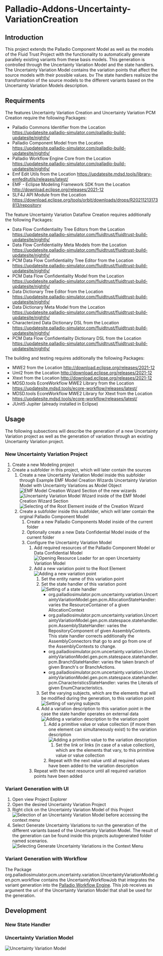 # Palladio-Addons-Uncertainty-VariationCreation

## Introduction
This project extends the Palladio Component Model as well as the models of the Fluid Trust Project with the functionality to automatically generate parallely existing variants from these basis models. This 
generation is controlled through the Uncertainty Variation Model and the state handlers. The Uncertainty Variation Model contains the variation points that affect the source models with their possible values. 
 bv The state handlers realisize the transformation of the source models to the different variants based on the Uncertainty Variation Models description. 

## Requirments
The features Uncertainty Variation Creation and Uncertainty Variation PCM Creation require the following Packages:
* Palladio Commons Identifier from the Location https://updatesite.palladio-simulator.com/palladio-build-updatesite/nightly/
* Palladio Component Model from the Location https://updatesite.palladio-simulator.com/palladio-build-updatesite/nightly/
* Palladio Workflow Engine Core from the Location https://updatesite.palladio-simulator.com/palladio-build-updatesite/nightly/
* Emf Edit Utils from the Location https://updatesite.mdsd.tools/library-emfeditutils/releases/latest/
* EMF - Eclipse Modeling Framework SDK from the Location http://download.eclipse.org/releases/2021-12
* SLF4J API Module from the Location https://download.eclipse.org/tools/orbit/downloads/drops/R20211213173813/repository

The feature Uncertainty Variation Dataflow Creation requires additionally the following Packages:
* Data Flow Confidentiality Tree Editors from the Location https://updatesite.palladio-simulator.com/fluidtrust/fluidtrust-build-updatesite/nightly/
* Data Flow Confidentiality Meta Models from the Location https://updatesite.palladio-simulator.com/fluidtrust/fluidtrust-build-updatesite/nightly/
* PCM Data Flow Confidentiality Tree Editor from the Location https://updatesite.palladio-simulator.com/fluidtrust/fluidtrust-build-updatesite/nightly/
* PCM Data Flow Confidentiality Model from the Location https://updatesite.palladio-simulator.com/fluidtrust/fluidtrust-build-updatesite/nightly/
* Data Dictionary Tree Editor from the Location https://updatesite.palladio-simulator.com/fluidtrust/fluidtrust-build-updatesite/nightly/
* Data Dictionary Meta Model from the Location https://updatesite.palladio-simulator.com/fluidtrust/fluidtrust-build-updatesite/nightly/
* Characterized Data Dictionary DSL from the Location https://updatesite.palladio-simulator.com/fluidtrust/fluidtrust-build-updatesite/nightly/
* PCM Data Flow Confidentiality Dictionary DSL from the Location https://updatesite.palladio-simulator.com/fluidtrust/fluidtrust-build-updatesite/nightly/

The building and testing requires additionally the following Packages:
* MWE2 from the Location http://download.eclipse.org/releases/2021-12
* Uml2 from the Location http://download.eclipse.org/releases/2021-12
* Xtext from the Location http://download.eclipse.org/releases/2021-12
* MDSD.tools EcoreWorkflow MWE2 Library from the Location https://updatesite.mdsd.tools/ecore-workflow/releases/latest/
* MDSD.tools EcoreWorkflow MWE2 Library for Xtext from the Location https://updatesite.mdsd.tools/ecore-workflow/releases/latest/
* JUnit5 Jupiter (already installed in Eclipse)

## Usage
The following subsections will describe the generation of a new Uncertainty Variation project as well as the generation of variation through an existing Uncertainty Variation project.
### New Uncertainty Variation Project

1. Create a new Modeling project
2. Create a subfolder in this project, which will later contain the sources
    1. Create a new Uncertainty Variation Model inside this subfolder through Example EMF Model Creation Wizards Uncertainty Variation Model with Uncertainty Variations as Model Object
       ![EMF Model Creation Wizard Section of the new wizards](doc/img/UncertaintyVariationModel-Creation-WizardSelectionA.png "EMF Model Creation Wizard Section of the new Wizards")
       ![Uncertainty Variation Model Wizard inside of the EMF Model Creation Wizard Section](doc/img/UncertaintyVariationModel-Creation-WizardSelectionB.png "Uncertainty Variation Model Wizard inside of the EMF Model Creation Wizard Section")
       ![Selecting of the Root Element inside of the Creation Wizard](doc/img/UncertaintyVariationModel-Creation-RootElementSelcection.png "Selecting of the Root Element inside of the Creation Wizard")
    2. Create a subfolder inside this subfolder, which will later contain the orginal Palladio Component Model
        1. Create a new Palladio Components Model inside of the current folder
        2. Optionally create a new Data Confidential Model inside of the current folder
        3. Configure the Uncertainty Variation Model
            1. Add required resources of the Palladio Component Model or Data Confidential Model
               ![Opening Resource Loader for an open Uncertainty Variation Model](doc/img/UncertaintyVariationModel-LoadResource.png "Opening Resource Loader for an open Uncertainty Variation Model")
            2. Add a new variation point to the Root Element
               ![Adding a new variation point](doc/img/UncertaintyVariationModel-Create-NewVariationPoint.png "Adding a new variation point")
                1. Set the entity name of this variation point
                2. Set the state handler of this variation point
                   ![Setting of a state handler](doc/img/UncertaintyVariationModel-VariationPoint-SetStateHandler.png "Setting of a state handler")
                    - org.palladiosimulator.pcm.uncertainty.variation.UncertaintyVariationModel.gen.pcm.AllocationStateHandler: varies the ResourceContainer of a given AllocationContext
                    - org.palladiosimulator.pcm.uncertainty.variation.UncertaintyVariationModel.gen.pcm.statespace.statehandler.pcm.AssemblyStateHandler: varies the RepositoryComponent of given AssemblyContexts. 
                      This state handler corrects additionally the AssemblyConnectors that go to and go from one of the AssemblyContexts to change.
                    - org.palladiosimulator.pcm.uncertainty.variation.UncertaintyVariationModel.gen.pcm.statespace.statehandler.pcm.BranchStateHandler: varies the taken branch of given Branch's or BranchActions.
                    - org.palladiosimulator.pcm.uncertainty.variation.UncertaintyVariationModel.gen.pcm.statespace.statehandler.pcm.CharacteristicsStateHandler: varies the Literals of given EnumCharacteristics.
                3. Set the varying subjects, which are the elements that will be modified during the generation, to this variation point
                   ![Setting of varying subjects](doc/img/UncertaintyVariationModel-VariationPoint-SetVaryingSubjecs.png "Setting of varying subjects")
                4. Add a variation description to this variation point in the case the state handler operates on external data
                   ![Adding a variation description to the variation point](doc/img/UncertaintyVariationModel-Create-NewVariationDescription.png "Adding a variation description to the variation point")
                    1. Add a primitive value or value collection (if more then one element can simultaneously exist) to the variation description
                      ![Adding a primitive value to the variation description](doc/img/UncertaintyVariationModel-Create-NewPrimitiveValue.png "Adding a primitive value to the variation description")
                        1. Set the link or links (in case of a value collection), which are the elements that vary, to this primitive value or  value collection
                    2. Repeat with the next value until all required values have been added to the variation description
            3. Repeat with the next resource until all required variation points have been added

### Variant Generation with UI

1. Open view Project Explorer
2. Open the desired Uncertainty Variation Project
3. Right click on the Uncertainty Variation Model of this Project
   ![Selection of an Uncertainty Variation Model before accessing the context menu](doc/img/UncertaintyVariationModel-ModelSelection.png "Selection of an Uncertainty Variation Model before accessing the context menu")
4. Select Generate Uncertainty Variations to run the generation of the different variants based of the Uncertainty Variation Model. The result of the generation can be found inside this projects 
   autogenerated folder named  scenarios.
   ![Selecting Generate Uncertainty Variations in the Context Menu](doc/img/UncertaintyVariationModel-ContextMenu.png "Selecting Generate Uncertainty Variations in the Context Menu")

### Variant Generation with Workflow

The Package org.palladiosimulator.pcm.uncertainty.variation.UncertaintyVariationModel.gen.pcm.workflow contains the UncertaintyWorkflowJob that integrates the variant generation into the 
[Palladio Workflow Engine](https://sdqweb.ipd.kit.edu/wiki/Palladio_Workflow_Engine). This job receives as argument the uri of the Uncertainty Variation Model that shall be used for the 
generation.

## Development


### New State Handler

### Uncertainty Variation Model


![Uncertainty Variation Model](doc/img/UncertaintyVariationModelDiagram.png "Uncertainty Variation Model")





